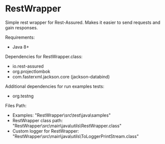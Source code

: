# RestWrapper
Simple rest wrapper for Rest-Assured. Makes it easier to send requests and gain responses.

Requirements:
- Java 8+

Dependencies for RestWrapper.class:
- io.rest-assured
- org.projectlombok
- com.fasterxml.jackson.core (jackson-databind)

Additional dependencies for run examples tests:
- org.testng

Files Path:
- Examples: "RestWrapper\src\test\java\samples\"
- RestWrapper class path: "RestWrapper\src\main\java\utils\RestWrapper.class"
- Custom logger for RestWrapper: "RestWrapper\src\main\java\utils\ToLoggerPrintStream.class"
